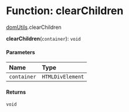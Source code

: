 # Function: clearChildren

[domUtils](/auto-docs/free-layout-editor/modules/domUtils.md).clearChildren

**clearChildren**(`container`): `void`

#### Parameters

| Name | Type |
| :------ | :------ |
| `container` | `HTMLDivElement` |

#### Returns

`void`
